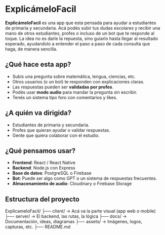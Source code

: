 # ExplicámeloFacil

**ExplicámeloFacil** es una app que esta pensada para ayudar a estudiantes de primaria y secundaria. Acá podés subir tus dudas escolares y recibir una mano de otros estudiantes, profes o incluso de un bot que te responde al toque. La idea no es darle la repuesta, sino guiarlo hasta llegar al resultado esperado, ayudandolo a entender el paso a paso de cada consulta que haga, de manera sencilla.

## ¿Qué hace esta app?

- Subís una pregunta sobre matemática, lengua, ciencias, etc.
- Otros usuarios (o un bot) te responden con explicaciones claras.
- Las respuestas pueden ser **validadas por profes**.
- Podés usar **modo audio** para mandar la pregunta sin escribir.
- Tenés un sistema tipo foro con comentarios y likes.

## ¿A quién va dirigida?

- Estudiantes de primaria y secundaria.
- Profes que quieran ayudar o validar respuestas.
- Gente que quiera colaborar con el estudio.

## ¿Qué pensamos usar?

- **Frontend**: React / React Native
- **Backend**: Node.js con Express
- **Base de datos**: PostgreSQL o Firebase
- **Bot**: Puede ser algo como GPT o un sistema de respuestas frecuentes.
- **Almacenamiento de audio**: Cloudinary o Firebase Storage

## Estructura del proyecto
ExplicameloFacil/ 
├── client/ → Acá va la parte visual (app web o mobile) 
├── server/ → El backend, las rutas, la lógica 
├── docs/ → Documentación, ideas, diagramas 
├── assets/ → Imágenes, logos, capturas, etc. 
├── README.md
